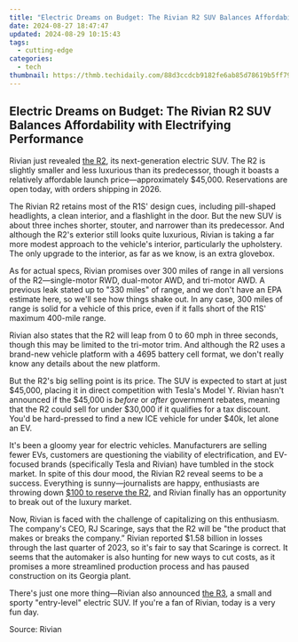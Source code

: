 ```yaml
---
title: "Electric Dreams on Budget: The Rivian R2 SUV Balances Affordability with Electrifying Performance"
date: 2024-08-27 18:47:47
updated: 2024-08-29 10:15:43
tags:
  - cutting-edge
categories:
  - tech
thumbnail: https://thmb.techidaily.com/88d3ccdcb9182fe6ab85d78619b5ff79c9f842144c7f0589af82188a3ec75add.jpg
---
```


## Electric Dreams on Budget: The Rivian R2 SUV Balances Affordability with Electrifying Performance

Rivian just revealed [the R2](https://rivian.com/r2), its next-generation electric SUV. The R2 is slightly smaller and less luxurious than its predecessor, though it boasts a relatively affordable launch price—approximately $45,000\. Reservations are open today, with orders shipping in 2026.

 The Rivian R2 retains most of the R1S' design cues, including pill-shaped headlights, a clean interior, and a flashlight in the door. But the new SUV is about three inches shorter, stouter, and narrower than its predecessor. And although the R2's exterior still looks quite luxurious, Rivian is taking a far more modest approach to the vehicle's interior, particularly the upholstery. The only upgrade to the interior, as far as we know, is an extra glovebox.

 As for actual specs, Rivian promises over 300 miles of range in all versions of the R2—single-motor RWD, dual-motor AWD, and tri-motor AWD. A previous leak stated up to "330 miles" of range, and we don't have an EPA estimate here, so we'll see how things shake out. In any case, 300 miles of range is solid for a vehicle of this price, even if it falls short of the R1S' maximum 400-mile range.

 Rivian also states that the R2 will leap from 0 to 60 mph in three seconds, though this may be limited to the tri-motor trim. And although the R2 uses a brand-new vehicle platform with a 4695 battery cell format, we don't really know any details about the new platform.

 But the R2's big selling point is its price. The SUV is expected to start at just $45,000, placing it in direct competition with Tesla's Model Y. Rivian hasn't announced if the $45,000 is _before_ or _after_ government rebates, meaning that the R2 could sell for under $30,000 if it qualifies for a tax discount. You'd be hard-pressed to find a new ICE vehicle for under $40k, let alone an EV.

 It's been a gloomy year for electric vehicles. Manufacturers are selling fewer EVs, customers are questioning the viability of electrification, and EV-focused brands (specifically Tesla and Rivian) have tumbled in the stock market. In spite of this dour mood, the Rivian R2 reveal seems to be a success. Everything is sunny—journalists are happy, enthusiasts are throwing down [$100 to reserve the R2](https://rivian.com/r2), and Rivian finally has an opportunity to break out of the luxury market.

 Now, Rivian is faced with the challenge of capitalizing on this enthusiasm. The company's CEO, RJ Scaringe, says that the R2 will be "the product that makes or breaks the company.” Rivian reported $1.58 billion in losses through the last quarter of 2023, so it's fair to say that Scaringe is correct. It seems that the automaker is also hunting for new ways to cut costs, as it promises a more streamlined production process and has paused construction on its Georgia plant.

 There's just one more thing—Rivian also announced [the R3](https://location-social.techidaily.com/change-location-on-yik-yak-for-your-lava-blaze-2-pro-to-enjoy-more-fun-drfone-by-drfone-virtual-android/), a small and sporty "entry-level" electric SUV. If you're a fan of Rivian, today is a very fun day.

 Source: Rivian

<ins class="adsbygoogle"
     style="display:block"
     data-ad-format="autorelaxed"
     data-ad-client="ca-pub-7571918770474297"
     data-ad-slot="1223367746"></ins>



<ins class="adsbygoogle"
     style="display:block"
     data-ad-client="ca-pub-7571918770474297"
     data-ad-slot="8358498916"
     data-ad-format="auto"
     data-full-width-responsive="true"></ins>
